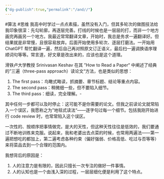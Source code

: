 ```yaml
---
{"dg-publish":true,"permalink":"/and//"}
---
```


#算法 #思维
我高中时学过一点点素描，虽然没有入门，但其多轮次的做图技法给我印象很深：先勾轮廓，再逐层完善。打线的时候也是一层层的打，而非一个地方画完再画另一个地方。我最近常常翻译文章，开始时，我总是务求一遍翻译好。但结果就是非常慢，且很容易放弃。后面开始使用多轮次、逐层打磨法。一开始用 ChatGPT 帮忙翻译一遍，然后自己再对照原文订正语义，最后扫一遍调换语序理顺词句等等。常言道，好文章是改出来的，应该也是这个道理。

滑铁卢大学教授 Srinivasan Keshav 在其 ”How to Read a Paper“ 中阐述了经典的”三遍（three-pass approach）读论文“方法，也是类似的思想：

1.  The first pass：鸟瞰式略读，抓摘要、章节标题、结论等重点内容。
2.  The second pass：稍微细一些，但不要陷入细节。
3.  The third pass：细读，完全理解。-

其中任何一步都可以及时停止：这可能不是你需要的论文。但我之前读论文就常陷入一个误区，我愿称之为”地毯式读法“——逐字句过每一个细节。包括我刚开始进行 code review 时，也常常陷入这个误区。

一次性的、按顺序把事情做完，是大的天性，但这种天性往往是低效的，我们要通过不断地训练来克服。说起来，我和老婆出去点菜的时候，也常用两遍法——第一遍把想吃的都加上，第二遍考虑各种约束（偏好强弱、价格高低、吃过与否等等）来将菜品去到一个合理的范围内。

我想背后的原因是：

1.  人的注意力是有限的，因此只擅长一次专注的做好一件事情。
2.  人的认知也是一个由浅入深的过程，一层层细化便是利用了这个特点。
